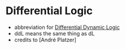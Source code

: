 Differential Logic
==================

- abbreviation for [Differential Dynamic Logic](pages/DifferentialDynamicLogic.md)
- ddL means the same thing as dL
- credits to [André Platzer]
